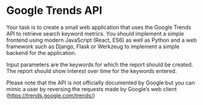 # Google Trends API #

Your task is to create a small web application that uses the Google
Trends API to retrieve search keyword metrics. You should implement a
simple frontend using modern JavaScript (React, ES6) as well as Python
and a web framework such as Django, Flask or Werkzeug to implement
a simple backend for the application.

Input parameters are the keywords for which the report should be
created. The report should show interest over time for the keywords
entered.

Please note that the API is not officially documented by Google but you
can mimic a user by reversing the requests made by Google’s web client
(https://trends.google.com/trends/)

